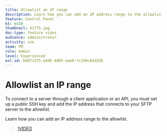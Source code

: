 ```yaml
---
title: Allowlist an IP range
description: Learn how you can add an IP address range to the allowlist.
feature: Control Panel
kt: 6430
thumbnail: 41775.jpg
doc-type: feature video
audience: administrator
activity: use
team: PM
role: Admin
level: Experienced
exl-id: bb07c575-a4db-4485-aae8-7c249c8d183b
---
```

# Allowlist an IP range 

To connect to a server through a client application or an API, you must set up a public SSH key and add the IP address that connects to your SFTP server to the allowlist.

Learn how you can add an IP address range to the allowlist.

>[!VIDEO](https://video.tv.adobe.com/v/41775?quality=12)
